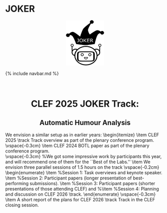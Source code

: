 # JOKER
<p align="center">
  <img src="./img/joker.png" width="120" height="142">
</p>

{% include navbar.md %}

<br>
  <h1 align="center">CLEF 2025 JOKER Track:</h1>
  <h2 align="center">Automatic Humour Analysis</h2> 

We envision a similar setup as in earlier years:
\begin{itemize}
\item CLEF 2025 \track Track overview as part of the plenary conference program.
\vspace{-0.3cm}
\item CLEF 2024 BOTL paper as part of the plenary conference program.  
\vspace{-0.3cm}
%We got some impressive work by participants this year, and will recommend one of them for the ``Best of the Labs.''
\item We envision three parallel sessions of 1.5 hours on the track
\vspace{-0.2cm}
\begin{enumerate}
    \item %Session 1: 
    Task overviews and keynote speaker.
    \item %Session 2: 
    Participant papers (longer presentation of best-performing submissions).
    \item %Session 3: 
    Participant papers (shorter presentations of those attending CLEF) and 
    %\item %Session 4: 
    Planning and discussion on CLEF 2026 \track.
\end{enumerate}
\vspace{-0.3cm}
\item A short report of the plans for CLEF 2026 \track Track in the CLEF closing session.
